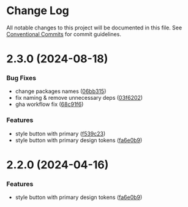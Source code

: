 # Change Log

All notable changes to this project will be documented in this file.
See [Conventional Commits](https://conventionalcommits.org) for commit guidelines.

# 2.3.0 (2024-08-18)

### Bug Fixes

- change packages names ([06bb315](https://github.com/przeprogramowani/opanuj-frontend-monorepo/commit/06bb315d61bfaa1e12a8c079efd0f960dbfe1d95))
- fix naming & remove unnecessary deps ([03f6202](https://github.com/przeprogramowani/opanuj-frontend-monorepo/commit/03f620233a6938f27de94d3a48182d7633343419))
- gha workflow fix ([68c91f6](https://github.com/przeprogramowani/opanuj-frontend-monorepo/commit/68c91f6953f82231cd57b2fb6990a06cb7e62bb2))

### Features

- style button with primary ([f539c23](https://github.com/przeprogramowani/opanuj-frontend-monorepo/commit/f539c237526238d9838f90bb728720f3dec9b204))
- style button with primary design tokens ([fa6e0b9](https://github.com/przeprogramowani/opanuj-frontend-monorepo/commit/fa6e0b91e25eb542d3be8724b2d70f3540ae85ac))

# 2.2.0 (2024-04-16)

### Features

- style button with primary design tokens ([fa6e0b9](https://github.com/przeprogramowani/opanuj-frontend-monorepo/commit/fa6e0b91e25eb542d3be8724b2d70f3540ae85ac))
